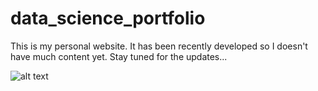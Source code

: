 # data_science_portfolio
This is my personal website. It has been recently developed so I doesn't have much content yet.
Stay tuned for the updates...

![alt text](https://github.com/giorgosmarinos/data_science_portfolio/images/data_science_portfolio_screenshot.jpg)
